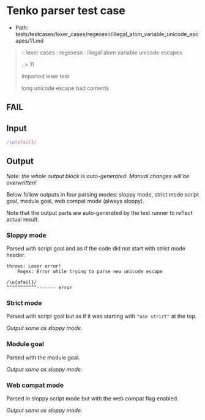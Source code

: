 # Tenko parser test case

- Path: tests/testcases/lexer_cases/regexesn/illegal_atom_variable_unicode_escapes/11.md

> :: lexer cases : regexesn : illegal atom variable unicode escapes
>
> ::> 11
>
> Imported lexer test
>
> long unicode escape bad contents

## FAIL

## Input

`````js
/\u{afail}/
`````

## Output

_Note: the whole output block is auto-generated. Manual changes will be overwritten!_

Below follow outputs in four parsing modes: sloppy mode, strict mode script goal, module goal, web compat mode (always sloppy).

Note that the output parts are auto-generated by the test runner to reflect actual result.

### Sloppy mode

Parsed with script goal and as if the code did not start with strict mode header.

`````
throws: Lexer error!
    Regex: Error while trying to parse new unicode escape

/\u{afail}/
^^^^^^^^^^^------- error
`````

### Strict mode

Parsed with script goal but as if it was starting with `"use strict"` at the top.

_Output same as sloppy mode._

### Module goal

Parsed with the module goal.

_Output same as sloppy mode._

### Web compat mode

Parsed in sloppy script mode but with the web compat flag enabled.

_Output same as sloppy mode._

